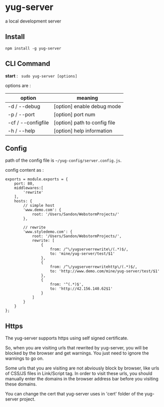 # yug-server
a local development server

## Install
` npm install -g yug-server `

## CLI Command
**start** : ` sudo yug-server [options]`

options are :

| option              | meaning                      |
| ------------------- | ---------------------------- |
| -d   / --debug      | [option] enable debug mode   |
| -p   / --port       | [option] port num            |
| -cf  / --configfile | [option] path to config file |
| -h   / --help       | [option] help information    |


## Config
path of the config file is ` ~/yug-config/server.config.js `.

config content as :

    exports = module.exports = {
        port: 80,
    	middlewares:[
    		'rewrite'
    	],
    	hosts: {
    		// simple host
    		'www.demo.com': {
    			root: '/Users/Sandon/WebstormProjects/'
    		},

    		// rewrite
    		'www.styledemo.com': {
    			root: '/Users/Sandon/WebstormProjects/',
    			rewrite: [
                    {
                        from: /^\/yugserverrewrite\/(.*)$/,
                        to: 'mine/yug-server/test/$1'
                    },
                    {
                        from: /^\/yugserverrewritehttp\/(.*)$/,
                        to: 'http://www.demo.com/mine/yug-server/test/$1'
                    },
                    {
                        from: '^(.*)$',
                        to: 'http://42.156.140.62$1'
                    }
                ]
    		}
    	}
    };


## Https
The yug-server supports https using self signed certificate.

So, when you are visiting urls that rewrited by yug-server, you will be blocked by the browser and get warnings.
You just need to ignore the warnings to go on.

Some urls that you are visiting are not abviously block by browser, like urls of CSS/JS files in Link/Script tag.
In order to visit these urls, you should manually enter the domains in the browser address bar before you visiting these domains.

You can change the cert that yug-server uses in 'cert' folder of the yug-server project.
